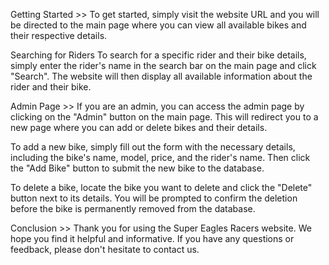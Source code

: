 Getting Started >>
To get started, simply visit the website URL and you will be directed to the main page where you can view all available bikes and their respective details.

Searching for Riders
To search for a specific rider and their bike details, simply enter the rider's name in the search bar on the main page and click "Search". The website will then display all available information about the rider and their bike.

Admin Page >>
If you are an admin, you can access the admin page by clicking on the "Admin" button on the main page. This will redirect you to a new page where you can add or delete bikes and their details.

To add a new bike, simply fill out the form with the necessary details, including the bike's name, model, price, and the rider's name. Then click the "Add Bike" button to submit the new bike to the database.

To delete a bike, locate the bike you want to delete and click the "Delete" button next to its details. You will be prompted to confirm the deletion before the bike is permanently removed from the database.

Conclusion >>
Thank you for using the Super Eagles Racers website. We hope you find it helpful and informative. If you have any questions or feedback, please don't hesitate to contact us.